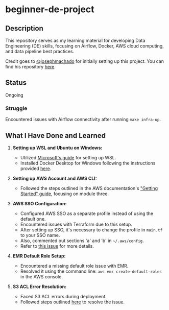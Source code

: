 # beginner-de-project

## Description
This repository serves as my learning material for developing Data Engineering (DE) skills, focusing on Airflow, Docker, AWS cloud computing, and data pipeline best practices.

Credit goes to [@josephmachado](https://github.com/josephmachado) for initially setting up this project. You can find his repository [here](https://github.com/josephmachado/beginner_de_project).

## Status
Ongoing

### Struggle
Encountered issues with Airflow connectivity after running `make infra-up`.

## What I Have Done and Learned

1. **Setting up WSL and Ubuntu on Windows:**
    - Utilized [Microsoft's guide](https://learn.microsoft.com/en-gb/windows/wsl/install) for setting up WSL.
    - Installed Docker Desktop for Windows following the instructions provided [here](https://docs.docker.com/desktop/install/windows-install/).

2. **Setting up AWS Account and AWS CLI:**
    - Followed the steps outlined in the AWS documentation's ["Getting Started" guide](https://aws.amazon.com/getting-started/guides/setup-environment/module-one/), focusing on module three.

3. **AWS SSO Configuration:**
    - Configured AWS SSO as a separate profile instead of using the default one.
    - Encountered issues with Terraform due to this setup.
    - After setting up SSO, it's necessary to change the profile in `main.tf` to your SSO name.
    - Also, commented out sections 'a' and 'b' in `~/.aws/config`.
    - Refer to [this issue](https://github.com/hashicorp/terraform/issues/32448#issuecomment-1505575049) for more details.

4. **EMR Default Role Setup:**
    - Encountered a missing default role issue with EMR.
    - Resolved it using the command line: `aws emr create-default-roles` in the AWS console.

5. **S3 ACL Error Resolution:**
    - Faced S3 ACL errors during deployment.
    - Followed steps outlined [here](https://medium.com/terraform-aws-tips/aws-disabled-s3-acl-88d8976df26e) to resolve the issue.
